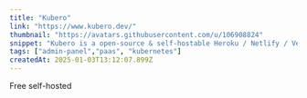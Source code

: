 ```yaml
---
title: "Kubero"
link: "https://www.kubero.dev/"
thumbnail: "https://avatars.githubusercontent.com/u/106908824"
snippet: "Kubero is a open-source & self-hostable Heroku / Netlify / Vercel alternative on Kubernetes."
tags: ["admin-panel","paas", "kubernetes"]
createdAt: 2025-01-03T13:12:07.899Z
---
```

Free self-hosted